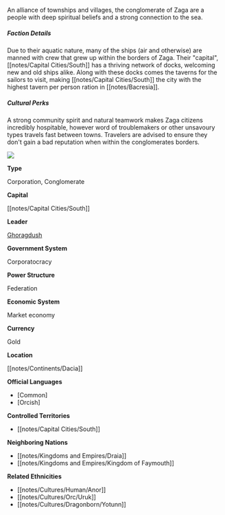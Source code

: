 An alliance of townships and villages, the conglomerate of Zaga are a people with deep spiritual beliefs and a strong connection to the sea.  

##### Faction Details

Due to their aquatic nature, many of the ships (air and otherwise) are manned with crew that grew up within the borders of Zaga. Their "capital", [[notes/Capital Cities/South]] has a thriving network of docks, welcoming new and old ships alike. Along with these docks comes the taverns for the sailors to visit, making [[notes/Capital Cities/South]] the city with the highest tavern per person ration in [[notes/Bacresia]].  

##### Cultural Perks

A strong community spirit and natural teamwork makes Zaga citizens incredibly hospitable, however word of troublemakers or other unsavoury types travels fast between towns. Travelers are advised to ensure they don't gain a bad reputation when within the conglomerates borders.

![](assets/Zaga.jpg)

**Type**

Corporation, Conglomerate

**Capital**

[[notes/Capital Cities/South]]

**Leader**

[Ghoragdush](/w/the-world-of-bacresia-oszero/a/ghoragdush-person)

**Government System**

Corporatocracy

**Power Structure**

Federation

**Economic System**

Market economy

**Currency**

Gold

**Location**

[[notes/Continents/Dacia]]

**Official Languages**

*   [Common]
*   [Orcish]

**Controlled Territories**

*   [[notes/Capital Cities/South]]

**Neighboring Nations**

*   [[notes/Kingdoms and Empires/Draia]]
*   [[notes/Kingdoms and Empires/Kingdom of Faymouth]]

**Related Ethnicities**

*   [[notes/Cultures/Human/Anor]]
*   [[notes/Cultures/Orc/Uruk]]
*   [[notes/Cultures/Dragonborn/Yotunn]]